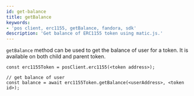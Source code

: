 ```yaml
---
id: get-balance
title: getBalance
keywords: 
- 'pos client, erc1155, getBalance, fandora, sdk'
description: 'Get balance of ERC1155 token using matic.js.'
---
```


`getBalance` method can be used to get the balance of user for a token. It is available on both child and parent token.

```
const erc1155Token = posClient.erc1155(<token address>);

// get balance of user
const balance = await erc1155Token.getBalance(<userAddress>, <token id>);
```

